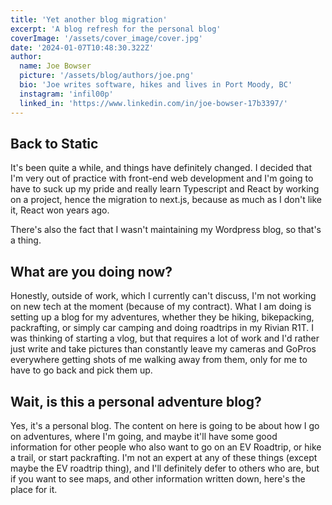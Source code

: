 ```yaml
---
title: 'Yet another blog migration'
excerpt: 'A blog refresh for the personal blog'
coverImage: '/assets/cover_image/cover.jpg'
date: '2024-01-07T10:48:30.322Z'
author:
  name: Joe Bowser
  picture: '/assets/blog/authors/joe.png'
  bio: 'Joe writes software, hikes and lives in Port Moody, BC'
  instagram: 'infil00p'
  linked_in: 'https://www.linkedin.com/in/joe-bowser-17b3397/'
---
```


## Back to Static

It's been quite a while, and things have definitely changed. I decided that I'm very out of practice with front-end 
web development and I'm going to have to suck up my pride and really learn Typescript and React by working on a project, 
hence the migration to next.js, because as much as I don't like it, React won years ago.

There's also the fact that I wasn't maintaining my Wordpress blog, so that's a thing.

## What are you doing now?

Honestly, outside of work, which I currently can't discuss, I'm not working on new tech at the moment (because of my contract).  What I am doing is
setting up a blog for my adventures, whether they be hiking, bikepacking, packrafting, or simply car camping and doing roadtrips
in my Rivian R1T.  I was thinking of starting a vlog, but that requires a lot of work and I'd rather just write and take pictures
than constantly leave my cameras and GoPros everywhere getting shots of me walking away from them, only for me to have to go back 
and pick them up.

## Wait, is this a personal adventure blog?

Yes, it's a personal blog. The content on here is going to be about how I go on adventures, where I'm going, and maybe it'll have 
some good information for other people who also want to go on an EV Roadtrip, or hike a trail, or start packrafting.  I'm not an
expert at any of these things (except maybe the EV roadtrip thing), and I'll definitely defer to others who are, but if you want
to see maps, and other information written down, here's the place for it.
